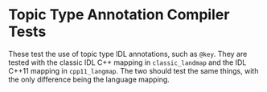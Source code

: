 # Topic Type Annotation Compiler Tests

These test the use of topic type IDL annotations, such as `@key`.
They are tested with the classic IDL C++ mapping in `classic_landmap` and the
IDL C++11 mapping in `cpp11_langmap`. The two should test the same things, with
the only difference being the language mapping.

